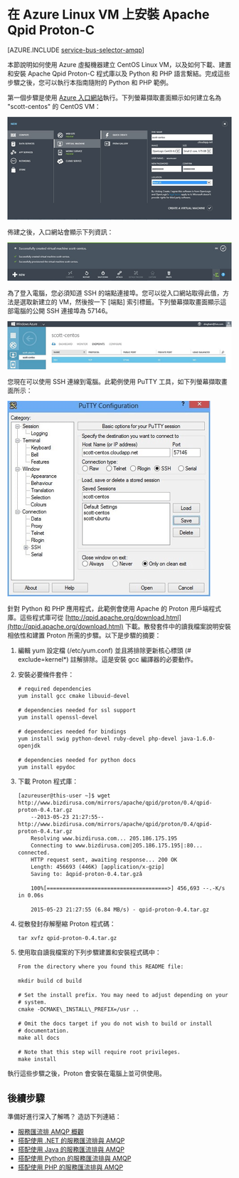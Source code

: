 <properties 
   pageTitle="如何在 Linux VM 上安裝 Apache Qpid Proton-C | Microsoft Azure"
   description="如何使用 Azure 虛擬機器建立 CentOS Linux VM，以及如何建置和安裝 Apache Qpid Proton-C 程式庫。"
   services="service-bus"
   documentationCenter="na"
   authors="sethmanheim"
   manager="timlt"
   editor="tysonn" /> 
<tags 
   ms.service="service-bus"
   ms.devlang="na"
   ms.topic="article"
   ms.tgt_pltfrm="na"
   ms.workload="na"
   ms.date="10/07/2015"
   ms.author="sethm" />

# 在 Azure Linux VM 上安裝 Apache Qpid Proton-C

[AZURE.INCLUDE [service-bus-selector-amqp](../../includes/service-bus-selector-amqp.md)]

本節說明如何使用 Azure 虛擬機器建立 CentOS Linux VM，以及如何下載、建置和安裝 Apache Qpid Proton-C 程式庫以及 Python 和 PHP 語言繫結。完成這些步驟之後，您可以執行本指南隨附的 Python 和 PHP 範例。

第一個步驟是使用 [Azure 入口網站][]執行。下列螢幕擷取畫面顯示如何建立名為 "scott-centos" 的 CentOS VM：

![Azure Linux VM 上的 Proton][0]

佈建之後，入口網站會顯示下列資訊：

![Azure Linux VM 上的 Proton][1]

為了登入電腦，您必須知道 SSH 的端點連接埠。您可以從入口網站取得此值，方法是選取新建立的 VM，然後按一下 [端點] 索引標籤。下列螢幕擷取畫面顯示這部電腦的公開 SSH 連接埠為 57146。

![Azure Linux VM 上的 Proton][2]

您現在可以使用 SSH 連線到電腦。此範例使用 PuTTY 工具，如下列螢幕擷取畫面所示：

![Azure Linux VM 上的 Proton][3]

針對 Python 和 PHP 應用程式，此範例會使用 Apache 的 Proton 用戶端程式庫。這些程式庫可從 [http://qpid.apache.org/download.html](http://qpid.apache.org/download.html) 下載。散發套件中的讀我檔案說明安裝相依性和建置 Proton 所需的步驟。以下是步驟的摘要：

1.  編輯 yum 設定檔 (/etc/yum.conf) 並且將排除更新核心標頭 (# exclude=kernel*) 註解排除。這是安裝 gcc 編譯器的必要動作。

2.  安裝必要條件套件：

	```
	# required dependencies 
	yum install gcc cmake libuuid-devel
	
	# dependencies needed for ssl support
	yum install openssl-devel
	
	# dependencies needed for bindings
	yum install swig python-devel ruby-devel php-devel java-1.6.0-openjdk
	
	# dependencies needed for python docs
	yum install epydoc
	```

1.  下載 Proton 程式庫：

	```
	[azureuser@this-user ~]$ wget http://www.bizdirusa.com/mirrors/apache/qpid/proton/0.4/qpid-proton-0.4.tar.gz 
		--2013-05-23 21:27:55-- http://www.bizdirusa.com/mirrors/apache/qpid/proton/0.4/qpid-proton-0.4.tar.gz 
		Resolving www.bizdirusa.com... 205.186.175.195 
		Connecting to www.bizdirusa.com|205.186.175.195|:80... connected. 
		HTTP request sent, awaiting response... 200 OK 
		Length: 456693 (446K) [application/x-gzip] 
		Saving to: âqpid-proton-0.4.tar.gzâ

		100%[======================================>] 456,693 --.-K/s in 0.06s

		2015-05-23 21:27:55 (6.84 MB/s) - qpid-proton-0.4.tar.gz
	```

1.  從散發封存解壓縮 Proton 程式碼：

	```
	tar xvfz qpid-proton-0.4.tar.gz
	```

1.  使用取自讀我檔案的下列步驟建置和安裝程式碼中：

	```
	From the directory where you found this README file:	
	
	mkdir build cd build
			
	# Set the install prefix. You may need to adjust depending on your		
	# system.		
	cmake -DCMAKE\_INSTALL\_PREFIX=/usr ..
			
	# Omit the docs target if you do not wish to build or install		
	# documentation.		
	make all docs
			
	# Note that this step will require root privileges.		
	make install
	```

執行這些步驟之後，Proton 會安裝在電腦上並可供使用。

## 後續步驟

準備好進行深入了解嗎？ 造訪下列連結：

- [服務匯流排 AMQP 概觀]
- [搭配使用 .NET 的服務匯流排與 AMQP]
- [搭配使用 Java 的服務匯流排與 AMQP]
- [搭配使用 Python 的服務匯流排與 AMQP]
- [搭配使用 PHP 的服務匯流排與 AMQP]

[服務匯流排 AMQP 概觀]: service-bus-amqp-overview.md
[0]: ./media/service-bus-amqp-apache/amqp-apache-1.png
[1]: ./media/service-bus-amqp-apache/amqp-apache-2.png
[2]: ./media/service-bus-amqp-apache/amqp-apache-3.png
[3]: ./media/service-bus-amqp-apache/amqp-apache-4.png

[Azure 入口網站]: http://manage.windowsazure.com
[搭配使用 .NET 的服務匯流排與 AMQP]: service-bus-amqp-dotnet.md
[搭配使用 Java 的服務匯流排與 AMQP]: service-bus-amqp-java.md
[搭配使用 Python 的服務匯流排與 AMQP]: service-bus-amqp-python.md
[搭配使用 PHP 的服務匯流排與 AMQP]: service-bus-amqp-php.md

<!---HONumber=Oct15_HO2-->